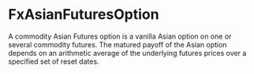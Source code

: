 # FxAsianFuturesOption
A commodity Asian Futures option is a vanilla Asian option on one or several commodity futures. The matured payoff of the Asian option depends on an arithmetic average of the underlying futures prices over a specified set of reset dates. 
